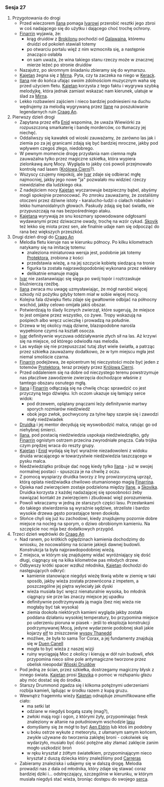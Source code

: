### Sesja 27
1. Przygotowania do drogi
    * Przed wieczorem [Ilana](#g_ilana) pomaga [Ivarowi](#p_ivar) przerobić resztki jego zbroi w coś nadającego się do użytku i dającego choć trochę ochrony.
    * [Finarrin](#p_druid_finarrin) wyjawia, że:
        * krąg druidów z [Brokilonu](#l_brokilon) pochodzi od [Galawaina](#p_galawain), któremu druidzi od pokoleń stawiali totemy
        * po otwarciu portalu więź z nim wzmocniła się, a następnie znacząco osłabła
        * on sam uważa, że wina takiego stanu rzeczy może w znacznej mierze leżeć po stronie druidów
    * Nazajutrz, po skromnym śniadaniu zbieramy się do wymarszu.
    * [Kajetan](#g_kajetan) żegna się z [Mirną](#p_mirna). Pyta, czy ta zaczeka na niego w [Kerack](#l_kerack).
    * [Ilana](#g_ilana) nie do końca ufając swoim zdolnościom muzycznym waha się przed użyciem fletu. [Kajetan](#g_kajetan) korzysta z tego faktu i wygrywa szybką melodyjkę, która jednak zamiast wskazać nam kierunek, ulatuje w ślad za [Mirną](#p_mirna).
    * Lekko rozbawieni zajściem i nieco bardziej podniesieni na duchu wędrujemy za melodią wygrywaną przez [Ilanę](#g_ilana) na poszukiwanie legendarnych ruin [Craag An](#l_craag_an).
2. Pierwszy dzień drogi
    * Zapytana przez elfa [Enid](#p_enid) wspomina, że uważa Wiewiórki za rozpuszczoną smarkaterię i bandę morderców, co tłumaczy jej niechęć.
    * Oddaliwszy się kawałek od wioski zauważamy, że zarówno las jak i ziemia po za jej granicami zdają się być bardziej mroczne, jakby pod wpływem czegoś złego, niedobrego.
    * W pewnym momencie drogę przysłania nam ciemna mgła zauważalna tylko przez magiczne szkiełka, która wypiera zielonkawą aurę Mocy. Wygląda to jakby coś powoli przejmowało kontrolę nad lasem ([Królowa Cierni](#p_krolowa_cierni)?).
    * Wszyscy czujemy niepokój, ale [Ivar](#p_ivar) zdaje się odbierać mgłę najmocniej, jakby jego nowe "ja" pozwalało mu widzieć rzeczy niewidzialne dla ludzkiego oka.
    * Z nadejściem nocy [Kajetan](#g_kajetan) wyczarowuje bezpieczny bąbel, abyśmy mogli spokojnie przenocować. Po zmroku zauważamy, że zostaliśmy otoczeni przez dziwne istoty - karalucho-ludzi o ciałach robaków i lekko humanoidalnych głowach. Paskudy zdają się bać światła, nie przypuszczają na nas bezpośredniego ataku.
    * [Kajetana](#g_kajetan) wyrywają ze snu koszmary spowodowane odgłosami wydawanymi przez dziwaczne owady, trochę na wzór cykad. [Skovik](#p_skovik) też lekko się miota przez sen, ale finalnie udaje nam się odpocząć do rana bez większych przeszkód.
3. Drugi dzień drogi do [Craag An](#l_craag_an)
    * Melodia fletu kieruje nas w kierunku północy. Po kilku kilometrach natykamy się na imitację totemu:
        * znaleziona miniaturowa wersja jest, podobnie jak totemy [Protektora](#b_bizoktor), zrobiona z kości
        * przedstawia wieżę, a na jej szczycie kobietę siedzącą na tronie
        * figurka ta została najprawdopodobniej wykonana przez nekkery
        * delikatnie emanuje magią
    * [Ivar](#p_ivar) nie zastanawiając się sięga po swój topór i roztrzaskuje bluźnierczą rzeźbę.
    * [Ilana](#g_ilana) zwraca mu uwagę uzmysławiając, że mógł narobić więcej szkody niż pożytku gdyby totem miał w sobie więcej mocy.
    * Kolejna fala dźwięku fletu zdaje się gwałtownie odbijać na północny wschód, jakby celowo omijała jakiś obszar. 
    * Potwierdzają to ślady licznych zwierząt, które sugerują, że miejsce to jest omijane przez wszystko, co żywe. Tropy wskazują na pośpiech albo wręcz ucieczkę i prowadzą na południe.
    * Drzewa w tej okolicy mają dziwne, blazopodobne narośla wypełnione czymś na kształt osocza.
    * [Ivar](#p_ivar) definitywnie wyczuwa oddziaływanie złych sił na las. Aż krzywi się na miejsce, od którego odwiodła nas melodia.
    * Las wydaje się nie przepuszczać tutaj zbyt wiele światła, a patrząc przez szkiełka zauważamy dodatkowo, że w tym miejscu mgła jest niemal smoliście czarna.
    * [Finarrin](#p_druid_finarrin) podejżewa, że epicentrum tej nieczystości może być jeden z totemów [Protektora](#b_bizoktor), teraz przejęty przez [Królową Cierni](#p_krolowa_cierni).
    * Przed oddaleniem się na dobre od nieczystego terenu powstrzymuje nas płaczliwe zawodzenie zwierzęcia dochodzące właśnie z tamtego obszaru osnutego mgłą.
    * [Ilana](#g_ilana) i [Finarrin](#p_druid_finarrin) odłączają się na chwilę chcąc sprawdzić co jest przyczyną tego dźwięku. Ich oczom ukazuje się łamiący serce widok:
        * pod drzewem, oplątany pnączami leży definitywnie martwy sporych rozmiarów niedźwiedź
        * obok jego zwłok, pochwycony za tylne łapy szarpie się i zawodzi mały niedźwiadek
    * [Druidka](#g_ilana) i jej mentor decydują się wyswobodzić malca, ratując go od niehybnej śmierci.
    * [Ilana](#g_ilana), pod postacią niedźwiedzia uspokaja niedźwiedziątko, gdy [Finarrin](#p_druid_finarrin) ognistym ostrzem przecina zwyrodniałe pnącza. Cała trójka czym prędzej wraca do reszty grupy.
    * [Kajetan](#g_kajetan) i [Enid](#p_enid) wydają się być wyraźnie niezadowoleni z widoku druida wracającego w towarzystwie niedźwiedzia taszczącego w pysku malca.
    * Niedźwiedziątko próbuje dać nogę kiedy tylko [Ilana](#g_ilana) - już w swojej normalnej postaci - spuszcza je na chwilę z oczu.
    * Z pomocą wyspiarzy druidka tworzy z liny prowizoryczną uprząż, którą oplata niedźwiadka chwilowo otumanionego magią [Finarrina](#p_druid_finarrin).
    * Opieka nad zwierzęciem zostaje podzielona między [Ilanę](#g_ilana), a [Skovika](#p_skovik). Druidka korzysta z każdej nadażającej się sposobności żeby nawiązać kontakt ze zwierzęciem i zbudować więź porozumienia.
    * Powoli wkraczamy w jedną ze starszych części lasu. Przesłankami do takiego stwierdzenia są wyraźnie sędziwe, strzeliste i bardzo wysokie drzewa gęsto porastające teren dookoła.
    * Słońce chyli się już ku zachodowi, kiedy znajdujemy pozornie dobre miejsce na nocleg na sporym, o dziwo obrobionym kamieniu. Na szczęście noc mija bez dodatkowych przygód.
4. Trzeci dzień wędrówki do [Craag An](#l_craag_an)
    * Nad ranem, po krótkich oględzinach kamienia dochodzimy do wniosku, że nocowaliśmy na ścianie jakiejś dawnej budowli. Konstrukcja ta była najprawdopodobniej wieżą.
    * Z miejsca, w którym się znajdujemy widać wyróżniający się dość długi, ciągnący się na kilka kilometrów pas młodych drzew.
    * Odbywszy krótki spacer wzdłuż młodnika, [Kajetan](#g_kajetan) dochodzi do następujących odkryć:
        * kamienie stanowiące niegdyś wieżę tkwią wbite w ziemię w taki sposób, jakby wieża została przewrócona z impetem, a poszczególne jej piętra wyleciały jak dyski
        * wieża musiała być wręcz nienaturalnie wysoka, bo młodnik ciągnący sie prze las znaczy miejsce jej upadku
        * definitywnie podtrzymywała ją magia (bez niej wieża nie mogłaby być tak wysoka)
        * ziemia dookoła niektórych kamieni wygląda jakby została poddana działaniu wysokiej temperatury, bo przypomina miejsce po uderzeniu pioruna w piasek - jeśli to eksplozja konstrukcji podrzymywanej Mocą, jedyne wydarzenie podobnej skali jakie kojarzy [elf](#g_kajetan) to zniszczenie [wyspy Thanedd](#l_wyspa_thanedd)
        * możliwe, że była to sama Tor Corax, a jej fundamenty znajdują się w [Duen Canell](#l_duen_canell)
        * mogła to być wieża z naszej wizji
        * ruiny wyciągają Moc z okolicy i kierują w dół ruin budowli, efek przypomina nieco silne pole antymagiczne tworzone przez obelisk nieopodal [Wioski Druidów](#l_wioska)
    * Pod jedną ze ścian, przez szkiełka, dostrzegamy magiczny błysk z innego świata. [Kajetan](#g_kajetan) prosi [Skovika](#p_skovik) o pomoc w rozłupaniu głazu aby móc dostać się do środka.
    * Starszy Drummond zgadza się i kilkoma potężnymi uderzeniami rozbija kamień, lądując w środku razem z kupą gruzu.
    * Wewnątrz fragemntu wieży [Kajetan](#g_kajetan) odnajduje zmumifikowane elfie ciało:
        * ma setki lat
        * odziane w niegdyś bogatą szatę (mag?),
        * zwłoki mają rogi i ogon, z którymi żyły, przypominając fresk znaleziony w altanie na południowym wschodzie [lasu](#l_brokilon)
        * domyślamy się że mógł to być [Aen Eldrin](#r_aen_eldrin) lub ktoś im podobny
        * u boku ostrze wykute z meteorytu, z ułamanym samym końcem, zwykle używane do tworzenia zaklętej broni - cokolwiek się wydarzyło, musiało być dość potężne aby złamać zaklęcie zanim mogło uszkodzić broń
        * w ręku kryształ z żółtym światełkiem, przypominającym nieco kryształ z duszą dziecka który znaleźliśmy pod [Carreras](#l_carreras)
    * Zabieramy znaleziska i udajemy się w dalszą drogę. Melodia prowadzi nas z dala od młodnika, który zdaje się stawać coraz bardziej dziki i... odstręczający, szczególnie w kierunku, w którym musiała niegdyś stać wieża, broniąc dostępu do swojego [serca](#l_duen_canell).